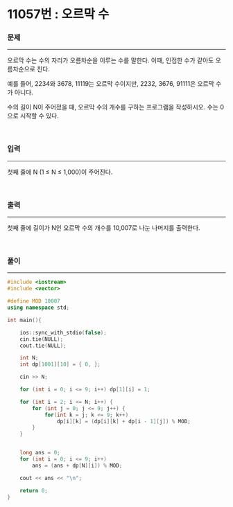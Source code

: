 11057번 : 오르막 수
===
### 문제
---
오르막 수는 수의 자리가 오름차순을 이루는 수를 말한다. 이때, 인접한 수가 같아도 오름차순으로 친다.

예를 들어, 2234와 3678, 11119는 오르막 수이지만, 2232, 3676, 91111은 오르막 수가 아니다.

수의 길이 N이 주어졌을 때, 오르막 수의 개수를 구하는 프로그램을 작성하시오. 수는 0으로 시작할 수 있다.

<br>

### 입력
---
첫째 줄에 N (1 ≤ N ≤ 1,000)이 주어진다.

<br>

### 출력
---
첫째 줄에 길이가 N인 오르막 수의 개수를 10,007로 나눈 나머지를 출력한다.

<br>

### 풀이
---
```c++
#include <iostream>
#include <vector>

#define MOD 10007
using namespace std;

int main(){

	ios::sync_with_stdio(false);
	cin.tie(NULL);
	cout.tie(NULL);

	int N;
	int dp[1001][10] = { 0, };

	cin >> N;

	for (int i = 0; i <= 9; i++) dp[1][i] = 1;

	for (int i = 2; i <= N; i++) {
		for (int j = 0; j <= 9; j++) {
			for(int k = j; k <= 9; k++)
				dp[i][k] = (dp[i][k] + dp[i - 1][j]) % MOD;
		}
	}


	long ans = 0;
	for (int i = 0; i <= 9; i++)
		ans = (ans + dp[N][i]) % MOD;

	cout << ans << "\n";

	return 0;
}
```
